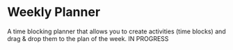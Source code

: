 # Weekly Planner

A time blocking planner that allows you to create activities (time blocks) and drag & drop them to the plan of the week.
IN PROGRESS
